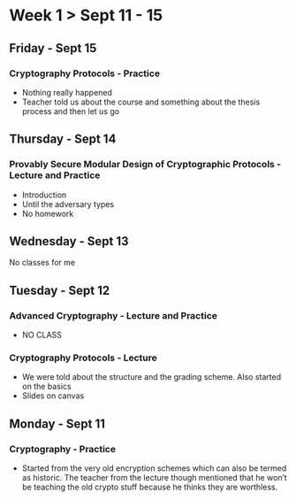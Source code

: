 # Week 1 > Sept 11 - 15

## Friday - Sept 15

### Cryptography Protocols - Practice

*   Nothing really happened
*   Teacher told us about the course and something about the thesis process and then let us go

## Thursday - Sept 14

### Provably Secure Modular Design of Cryptographic Protocols - Lecture and Practice

*   Introduction
*   Until the adversary types
*   No homework

## Wednesday - Sept 13

No classes for me

## Tuesday - Sept 12

### Advanced Cryptography - Lecture and Practice

*   NO CLASS

### Cryptography Protocols - Lecture

*   We were told about the structure and the grading scheme. Also started on the basics
*   Slides on canvas

## Monday - Sept 11

### Cryptography - Practice

*   Started from the very old encryption schemes which can also be termed as historic. The teacher from the lecture though mentioned that he won’t be teaching the old crypto stuff because he thinks they are worthless.
